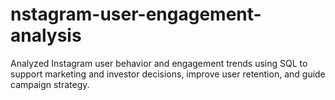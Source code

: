 # nstagram-user-engagement-analysis
Analyzed Instagram user behavior and engagement trends using SQL to support marketing and investor decisions, improve user retention, and guide campaign strategy.
